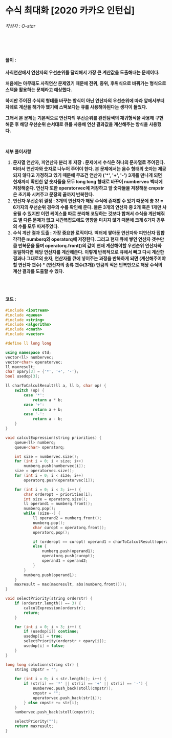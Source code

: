 # 수식 최대화 [2020 카카오 인턴십]

###### 작성자 : O-star

<br/>

<br/>

#### 풀이 : 

**사칙연산에서 연산자의 우선순위를 달리해서 가장 큰 계산값을 도출해내는 문제이다.**

**처음에는 아무래도 사칙연산 문제였기 때문에 전위, 중위, 후위식으로 바꿔가는 형식으로 스택을 활용하는 문제라고 예상했다.**

**하지만 주어진 수식의 형태를 바꾸는 방식이 아닌 연산자의 우선순위에 따라 앞에서부터 차례로 계산을 해가야 했기에 스택보다는 큐를 사용해야된다는 생각이 들었다.**

**그래서 본 문제는 기본적으로 연산자의 우선순위를 완전탐색의 재귀형식을 사용해 구현해준 후 해당 우선순위 순서대로 큐를 사용해 연산 결과값을 계산해주는 방식을 사용했다.**

**<br/>**

**세부 풀이사항**

1. **문자열 연산자, 피연산자 분리 후 저장 : 문제에서 수식은 하나의 문자열로 주어진다. 따라서 연산자와 숫자로 나누어 주어야 한다. 본 문제에서는 음수 형태의 숫자는 제공되지 않다고 가정하고 있기 때문에 무조건 연산자 ('*', '+', '-') 3개를 만나게 되면 현재까지 확인한 앞 숫자들을 모두 long long 형태로 바꾸어 numbervec 벡터에 저장해준다. 연산자 또한 operatorvec에 저장하고 앞 숫자들을 저장해둔 cmpstr은 초기화 시켜주고 문장의 끝까지 반복한다.**
2. **연산자 우선순위 결정 : 3개의 연산자가 해당 수식에 존재할 수 있기 때문에 총 3! = 6가지의 우선순위 경우의 수를 확인해 준다. 물론 3개의 연산자 중 2개 혹은 1개만 사용될 수 있지만 이런 케이스를 따로 분리해 코딩하는 것보다 합쳐서 수식을 계산해줘도 별 다른 문제가 없고 시간복잡도에도 영향을 미치지 않기 때문에 크게 6가지 경우의 수를 모두 따져주었다.**
3. **수식 계산 결과 도출 : 가장 중요한 로직이다. 벡터에 쌓아둔 연산자와 피연산자 집합 각각은 numberq와 operatorq에 저장한다. 그리고 현재 큐에 쌓인 연산자 갯수만큼 반복문을 돌며 operatorq.front()의 값이 현재 계산해야할 우선순위 연산자와 동일하다면 해당 연산자를 계산해준다. 이렇게 반복적으로 큐에서 빼고 다시 계산한 결과나 그대로의 숫자, 연산자를 큐에 넣어주는 과정을 반복하게 되면 (계산해주어야 할 연산자 갯수) * (연산자의 종류 갯수(3개)) 만큼의 적은 반복만으로 해당 수식의 계산 결과를 도출할 수 있다.**

<br/>

<br/>

#### 코드 : 

```c++
#include <iostream>
#include <queue>
#include <string>
#include <algorithm>
#include <cmath>
#include <vector>

#define ll long long

using namespace std;
vector<ll> numbervec;
vector<char> operatorvec;
ll maxresult;
char opary[3] = {'*', '+', '-'};
bool usedop[3];

ll charToCalculResult(ll a, ll b, char op) {
    switch (op) {
        case '*':
            return a * b;
        case '+':
            return a + b;
        case '-':
            return a - b;
    }
}

void calculExpression(string priorities) {
    queue<ll> numberq;
    queue<char> operatorq;

    int size = numbervec.size();
    for (int i = 0; i < size; i++)
        numberq.push(numbervec[i]);
    size = operatorvec.size();
    for (int i = 0; i < size; i++)
        operatorq.push(operatorvec[i]);

    for (int i = 0; i < 3; i++) {
        char orderopt = priorities[i];
        int size = operatorq.size();
        ll operand1 = numberq.front();
        numberq.pop();
        while (size--) {
            ll operand2 = numberq.front();
            numberq.pop();
            char curopt = operatorq.front();
            operatorq.pop();

            if (orderopt == curopt) operand1 = charToCalculResult(operand1, operand2, curopt);
            else {
                numberq.push(operand1);
                operatorq.push(curopt);
                operand1 = operand2;
            }
        }
        numberq.push(operand1);
    }
    maxresult = max(maxresult, abs(numberq.front()));
}

void selectPriority(string orderstr) {
    if (orderstr.length() == 3) {
        calculExpression(orderstr);
        return;
    }

    for (int i = 0; i < 3; i++) {
        if (usedop[i]) continue;
        usedop[i] = true;
        selectPriority(orderstr + opary[i]);
        usedop[i] = false;
    }
}

long long solution(string str) {
    string cmpstr = "";
    
    for (int i = 0; i < str.length(); i++) {
        if (str[i] == '*' || str[i] == '+' || str[i] == '-') {
            numbervec.push_back(stoll(cmpstr));
            cmpstr = "";
            operatorvec.push_back(str[i]);
        } else cmpstr += str[i];
    }
    numbervec.push_back(stoll(cmpstr));

    selectPriority("");
    return maxresult;
}
```

